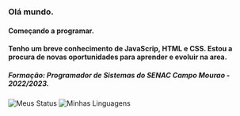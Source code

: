 ### Olá mundo.
#### Começando a programar.
#### Tenho um breve conhecimento de JavaScrip, HTML e CSS. Estou a procura de novas oportunidades para aprender e evoluir na area.
##### Formação: Programador de Sistemas do SENAC Campo Mourao - 2022/2023.

![Meus Status](https://github-readme-stats.vercel.app/api?username=alissonreifur&show_icons=true&theme=tokyonight)
![Minhas Linguagens](https://github-readme-stats.vercel.app/api/top-langs/?username=alissonreifur&layout=compact&theme=tokyonight)


<!--
**AlissonReifur/AlissonReifur** is a ✨ _special_ ✨ repository because its `README.md` (this file) appears on your GitHub profile.

Here are some ideas to get you started:

- 🔭 I’m currently working on ...
- 🌱 I’m currently learning ...
- 👯 I’m looking to collaborate on ...
- 🤔 I’m looking for help with ...
- 💬 Ask me about ...
- 📫 How to reach me: ...
- 😄 Pronouns: ...
- ⚡ Fun fact: ...
-->
